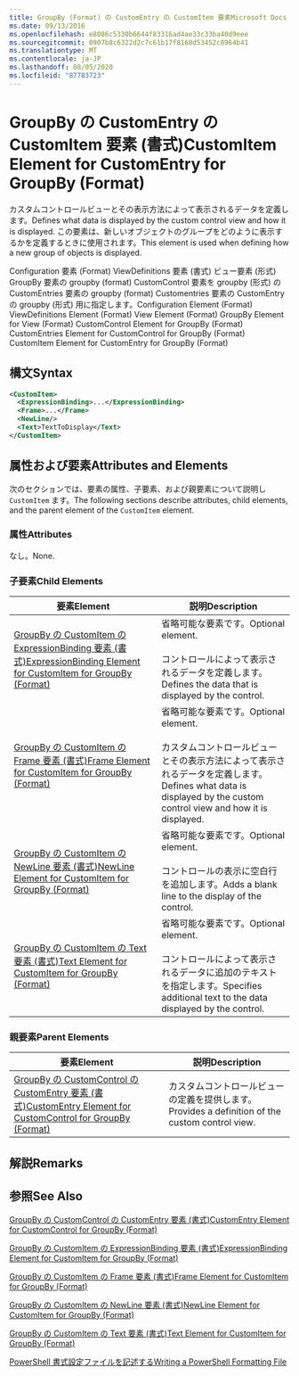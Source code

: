 ```yaml
---
title: GroupBy (Format) の CustomEntry の CustomItem 要素Microsoft Docs
ms.date: 09/13/2016
ms.openlocfilehash: e8086c5330b6644f83316ad4ae33c33ba40d9eee
ms.sourcegitcommit: 0907b8c6322d2c7c61b17f8168d53452c8964b41
ms.translationtype: MT
ms.contentlocale: ja-JP
ms.lasthandoff: 08/05/2020
ms.locfileid: "87783723"
---
```

# <a name="customitem-element-for-customentry-for-groupby-format"></a><span data-ttu-id="3361b-102">GroupBy の CustomEntry の CustomItem 要素 (書式)</span><span class="sxs-lookup"><span data-stu-id="3361b-102">CustomItem Element for CustomEntry for GroupBy (Format)</span></span>

<span data-ttu-id="3361b-103">カスタムコントロールビューとその表示方法によって表示されるデータを定義します。</span><span class="sxs-lookup"><span data-stu-id="3361b-103">Defines what data is displayed by the custom control view and how it is displayed.</span></span> <span data-ttu-id="3361b-104">この要素は、新しいオブジェクトのグループをどのように表示するかを定義するときに使用されます。</span><span class="sxs-lookup"><span data-stu-id="3361b-104">This element is used when defining how a new group of objects is displayed.</span></span>

<span data-ttu-id="3361b-105">Configuration 要素 (Format) ViewDefinitions 要素 (書式) ビュー要素 (形式) GroupBy 要素の groupby (format) CustomControl 要素を groupby (形式) の CustomEntries 要素の groupby (format) Customentries 要素の CustomEntry の groupby (形式) 用に指定します。</span><span class="sxs-lookup"><span data-stu-id="3361b-105">Configuration Element (Format) ViewDefinitions Element (Format) View Element (Format) GroupBy Element for View (Format) CustomControl Element for GroupBy (Format) CustomEntries Element for CustomControl for GroupBy (Format) CustomItem Element for CustomEntry for GroupBy (Format)</span></span>

## <a name="syntax"></a><span data-ttu-id="3361b-106">構文</span><span class="sxs-lookup"><span data-stu-id="3361b-106">Syntax</span></span>

```xml
<CustomItem>
  <ExpressionBinding>...</ExpressionBinding>
  <Frame>...</Frame>
  <NewLine/>
  <Text>TextToDisplay</Text>
</CustomItem>
```

## <a name="attributes-and-elements"></a><span data-ttu-id="3361b-107">属性および要素</span><span class="sxs-lookup"><span data-stu-id="3361b-107">Attributes and Elements</span></span>

<span data-ttu-id="3361b-108">次のセクションでは、要素の属性、子要素、および親要素について説明し `CustomItem` ます。</span><span class="sxs-lookup"><span data-stu-id="3361b-108">The following sections describe attributes, child elements, and the parent element of the `CustomItem` element.</span></span>

### <a name="attributes"></a><span data-ttu-id="3361b-109">属性</span><span class="sxs-lookup"><span data-stu-id="3361b-109">Attributes</span></span>

<span data-ttu-id="3361b-110">なし。</span><span class="sxs-lookup"><span data-stu-id="3361b-110">None.</span></span>

### <a name="child-elements"></a><span data-ttu-id="3361b-111">子要素</span><span class="sxs-lookup"><span data-stu-id="3361b-111">Child Elements</span></span>

|<span data-ttu-id="3361b-112">要素</span><span class="sxs-lookup"><span data-stu-id="3361b-112">Element</span></span>|<span data-ttu-id="3361b-113">説明</span><span class="sxs-lookup"><span data-stu-id="3361b-113">Description</span></span>|
|-------------|-----------------|
|[<span data-ttu-id="3361b-114">GroupBy の CustomItem の ExpressionBinding 要素 (書式)</span><span class="sxs-lookup"><span data-stu-id="3361b-114">ExpressionBinding Element for CustomItem for GroupBy (Format)</span></span>](./expressionbinding-element-for-customitem-for-groupby-format.md)|<span data-ttu-id="3361b-115">省略可能な要素です。</span><span class="sxs-lookup"><span data-stu-id="3361b-115">Optional element.</span></span><br /><br /> <span data-ttu-id="3361b-116">コントロールによって表示されるデータを定義します。</span><span class="sxs-lookup"><span data-stu-id="3361b-116">Defines the data that is displayed by the control.</span></span>|
|[<span data-ttu-id="3361b-117">GroupBy の CustomItem の Frame 要素 (書式)</span><span class="sxs-lookup"><span data-stu-id="3361b-117">Frame Element for CustomItem for GroupBy (Format)</span></span>](./frame-element-for-customitem-for-groupby-format.md)|<span data-ttu-id="3361b-118">省略可能な要素です。</span><span class="sxs-lookup"><span data-stu-id="3361b-118">Optional element.</span></span><br /><br /> <span data-ttu-id="3361b-119">カスタムコントロールビューとその表示方法によって表示されるデータを定義します。</span><span class="sxs-lookup"><span data-stu-id="3361b-119">Defines what data is displayed by the custom control view and how it is displayed.</span></span>|
|[<span data-ttu-id="3361b-120">GroupBy の CustomItem の NewLine 要素 (書式)</span><span class="sxs-lookup"><span data-stu-id="3361b-120">NewLine Element for CustomItem for GroupBy (Format)</span></span>](./newline-element-for-customitem-for-groupby-format.md)|<span data-ttu-id="3361b-121">省略可能な要素です。</span><span class="sxs-lookup"><span data-stu-id="3361b-121">Optional element.</span></span><br /><br /> <span data-ttu-id="3361b-122">コントロールの表示に空白行を追加します。</span><span class="sxs-lookup"><span data-stu-id="3361b-122">Adds a blank line to the display of the control.</span></span>|
|[<span data-ttu-id="3361b-123">GroupBy の CustomItem の Text 要素 (書式)</span><span class="sxs-lookup"><span data-stu-id="3361b-123">Text Element for CustomItem for GroupBy (Format)</span></span>](./text-element-for-customitem-for-groupby-format.md)|<span data-ttu-id="3361b-124">省略可能な要素です。</span><span class="sxs-lookup"><span data-stu-id="3361b-124">Optional element.</span></span><br /><br /> <span data-ttu-id="3361b-125">コントロールによって表示されるデータに追加のテキストを指定します。</span><span class="sxs-lookup"><span data-stu-id="3361b-125">Specifies additional text to the data displayed by the control.</span></span>|

### <a name="parent-elements"></a><span data-ttu-id="3361b-126">親要素</span><span class="sxs-lookup"><span data-stu-id="3361b-126">Parent Elements</span></span>

|<span data-ttu-id="3361b-127">要素</span><span class="sxs-lookup"><span data-stu-id="3361b-127">Element</span></span>|<span data-ttu-id="3361b-128">説明</span><span class="sxs-lookup"><span data-stu-id="3361b-128">Description</span></span>|
|-------------|-----------------|
|[<span data-ttu-id="3361b-129">GroupBy の CustomControl の CustomEntry 要素 (書式)</span><span class="sxs-lookup"><span data-stu-id="3361b-129">CustomEntry Element for CustomControl for GroupBy (Format)</span></span>](./customentry-element-for-customcontrol-for-groupby-format.md)|<span data-ttu-id="3361b-130">カスタムコントロールビューの定義を提供します。</span><span class="sxs-lookup"><span data-stu-id="3361b-130">Provides a definition of the custom control view.</span></span>|

## <a name="remarks"></a><span data-ttu-id="3361b-131">解説</span><span class="sxs-lookup"><span data-stu-id="3361b-131">Remarks</span></span>

## <a name="see-also"></a><span data-ttu-id="3361b-132">参照</span><span class="sxs-lookup"><span data-stu-id="3361b-132">See Also</span></span>

[<span data-ttu-id="3361b-133">GroupBy の CustomControl の CustomEntry 要素 (書式)</span><span class="sxs-lookup"><span data-stu-id="3361b-133">CustomEntry Element for CustomControl for GroupBy (Format)</span></span>](./customentry-element-for-customcontrol-for-groupby-format.md)

[<span data-ttu-id="3361b-134">GroupBy の CustomItem の ExpressionBinding 要素 (書式)</span><span class="sxs-lookup"><span data-stu-id="3361b-134">ExpressionBinding Element for CustomItem for GroupBy (Format)</span></span>](./expressionbinding-element-for-customitem-for-groupby-format.md)

[<span data-ttu-id="3361b-135">GroupBy の CustomItem の Frame 要素 (書式)</span><span class="sxs-lookup"><span data-stu-id="3361b-135">Frame Element for CustomItem for GroupBy (Format)</span></span>](./frame-element-for-customitem-for-groupby-format.md)

[<span data-ttu-id="3361b-136">GroupBy の CustomItem の NewLine 要素 (書式)</span><span class="sxs-lookup"><span data-stu-id="3361b-136">NewLine Element for CustomItem for GroupBy (Format)</span></span>](./newline-element-for-customitem-for-groupby-format.md)

[<span data-ttu-id="3361b-137">GroupBy の CustomItem の Text 要素 (書式)</span><span class="sxs-lookup"><span data-stu-id="3361b-137">Text Element for CustomItem for GroupBy (Format)</span></span>](./text-element-for-customitem-for-groupby-format.md)

[<span data-ttu-id="3361b-138">PowerShell 書式設定ファイルを記述する</span><span class="sxs-lookup"><span data-stu-id="3361b-138">Writing a PowerShell Formatting File</span></span>](./writing-a-powershell-formatting-file.md)
